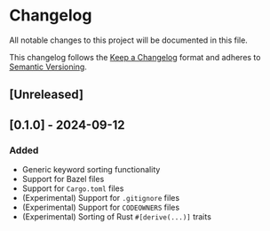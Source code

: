 # Changelog
All notable changes to this project will be documented in this file.

This changelog follows the [Keep a Changelog](https://keepachangelog.com/en/1.0.0/) 
format and adheres to [Semantic Versioning](https://semver.org/spec/v2.0.0.html).

## [Unreleased]

## [0.1.0] - 2024-09-12

### Added
- Generic keyword sorting functionality
- Support for Bazel files
- Support for `Cargo.toml` files
- (Experimental) Support for `.gitignore` files
- (Experimental) Support for `CODEOWNERS` files
- (Experimental) Sorting of Rust `#[derive(...)]` traits
